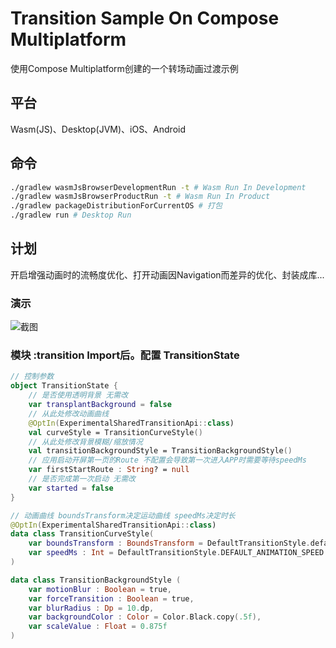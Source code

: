 # Transition Sample On Compose Multiplatform

使用Compose Multiplatform创建的一个转场动画过渡示例

## 平台
Wasm(JS)、Desktop(JVM)、iOS、Android

## 命令
```bash
./gradlew wasmJsBrowserDevelopmentRun -t # Wasm Run In Development
./gradlew wasmJsBrowserProductRun -t # Wasm Run In Product
./gradlew packageDistributionForCurrentOS # 打包
./gradlew run # Desktop Run
```

## 计划
开启增强动画时的流畅度优化、打开动画因Navigation而差异的优化、封装成库...

### 演示
![截图](/src/shot.jpg)

### 模块 :transition Import后。配置 TransitionState
```Kotlin
// 控制参数
object TransitionState {
    // 是否使用透明背景 无需改
    var transplantBackground = false
    // 从此处修改动画曲线
    @OptIn(ExperimentalSharedTransitionApi::class)
    val curveStyle = TransitionCurveStyle()
    // 从此处修改背景模糊/缩放情况
    val transitionBackgroundStyle = TransitionBackgroundStyle()
    // 应用启动开屏第一页的Route 不配置会导致第一次进入APP时需要等待speedMs
    var firstStartRoute : String? = null
    // 是否完成第一次启动 无需改
    var started = false
}

// 动画曲线 boundsTransform决定运动曲线 speedMs决定时长
@OptIn(ExperimentalSharedTransitionApi::class)
data class TransitionCurveStyle(
    var boundsTransform : BoundsTransform = DefaultTransitionStyle.defaultBoundsTransform,
    var speedMs : Int = DefaultTransitionStyle.DEFAULT_ANIMATION_SPEED
)

data class TransitionBackgroundStyle (
    var motionBlur : Boolean = true,
    var forceTransition : Boolean = true,
    var blurRadius : Dp = 10.dp,
    var backgroundColor : Color = Color.Black.copy(.5f),
    var scaleValue : Float = 0.875f
)
```